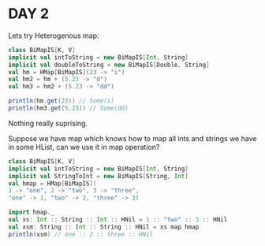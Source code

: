 # DAY 2
Lets try Heterogenous map:
```scala
class BiMapIS[K, V]
implicit val intToString = new BiMapIS[Int, String]
implicit val doubleToString = new BiMapIS[Double, String]
val hm = HMap[BiMapIS](23 -> "i")
val hm2 = hm + (5.23 -> "d")
val hm3 = hm2 + (5.23 -> "dd")

println(hm.get(23)) // Some(i)
println(hm3.get(5.23)) // Some(dd)
```
Nothing really suprising.

Suppose we have map which knows how to map all ints and strings we have in some HList, can we use it in map operation?

```scala
class BiMapIS[K, V]
implicit val intToString = new BiMapIS[Int, String]
implicit val StringToInt = new BiMapIS[String, Int]
val hmap = HMap[BiMapIS](
1 -> "one", 2 -> "two", 3 -> "three",
"one" -> 1, "two" -> 2, "three" -> 3)

import hmap._
val xs: Int :: String :: Int :: HNil = 1 :: "two" :: 3 :: HNil
val xsm: String :: Int :: String :: HNil = xs map hmap
println(xsm) // one :: 2 :: three :: HNil
```


